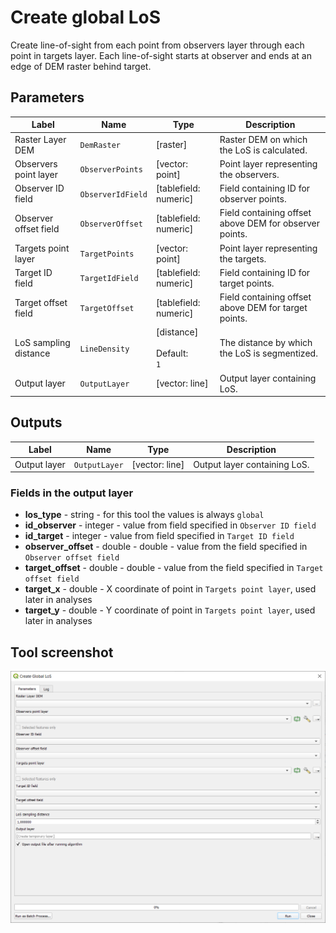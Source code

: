 # Create global LoS

Create line-of-sight from each point from observers layer through each point in targets layer. Each line-of-sight starts at observer and ends at an edge of DEM raster behind target.

## Parameters

| Label | Name | Type | Description |
| --- | --- | --- | --- |
| Raster Layer DEM | `DemRaster` | [raster] | Raster DEM on which the LoS is calculated. |
| Observers point layer | `ObserverPoints` | [vector: point] | Point layer representing the observers. |
| Observer ID field | `ObserverIdField` | [tablefield: numeric] | Field containing ID for observer points. |
| Observer offset field | `ObserverOffset` | [tablefield: numeric] | Field containing offset above DEM for observer points. |
| Targets point layer | `TargetPoints` | [vector: point] | Point layer representing the targets. |
| Target ID field | `TargetIdField` | [tablefield: numeric] | Field containing ID for target points. |
| Target offset field | `TargetOffset` | [tablefield: numeric] | Field containing offset above DEM for target points. |
| LoS sampling distance | `LineDensity` | [distance] <br/><br/> Default: <br/> `1` | The distance by which the LoS is segmentized. |
| Output layer | `OutputLayer` | [vector: line] | Output layer containing LoS. |

## Outputs

| Label | Name | Type | Description |
| --- | --- | --- | --- |
| Output layer | `OutputLayer` | [vector: line] | Output layer containing LoS. |

### Fields in the output layer

* __los_type__ - string - for this tool the values is always `global`
* __id_observer__ - integer - value from field specified in `Observer ID field`
* __id_target__ - integer - value from field specified in `Target ID field`
* __observer_offset__ - double - double - value from the field specified in `Observer offset field`
* __target_offset__ - double - double - value from the field specified in `Target offset field`
* __target_x__ - double - X coordinate of point in `Targets point layer`, used later in analyses
* __target_y__ - double - Y coordinate of point in `Targets point layer`, used later in analyses


## Tool screenshot

![Create global LoS](../../images/tool_create_global_los.png)
	